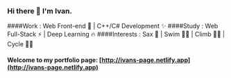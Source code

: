 ### Hi there 👋 I'm Ivan.
####Work : Web Front-end 🌈 | C++/C# Development ✨
####Study : Web Full-Stack ⚡ | Deep Learning 🔥
####Interests : Sax 🎷 | Swim 🏊‍♂️ | Climb 🧗‍♂️ | Cycle 🚴‍♂️
#### Welcome to my portfolio page: [http://ivans-page.netlify.app](http://ivans-page.netlify.app)

<!--
**IvanZyf666/IvanZyf666** is a ✨ _special_ ✨ repository because its `README.md` (this file) appears on your GitHub profile.

Here are some ideas to get you started:

- 🔭 I’m currently working on ...
- 🌱 I’m currently learning ...
- 👯 I’m looking to collaborate on ...
- 🤔 I’m looking for help with ...
- 💬 Ask me about ...
- 📫 How to reach me: ...
- 😄 Pronouns: ...
- ⚡ Fun fact: ...
-->
